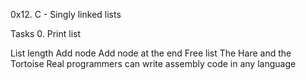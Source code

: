 0x12. C - Singly linked lists

Tasks 0. Print list

List length
Add node
Add node at the end
Free list
The Hare and the Tortoise
Real programmers can write assembly code in any language

